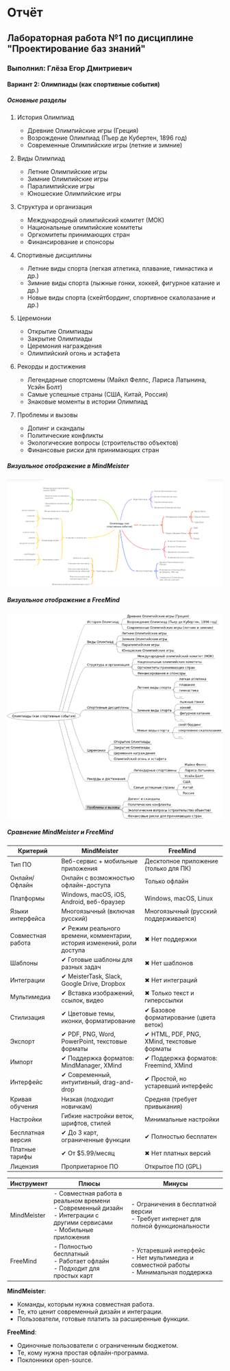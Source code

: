 # Отчёт

## Лабораторная работа №1 по дисциплине "Проектирование баз знаний"

### Выполнил: Глёза Егор Дмитриевич

#### Вариант 2: Олимпиады (как спортивные события) 

##### Основные разделы
1. История Олимпиад
    - Древние Олимпийские игры (Греция)
    - Возрождение Олимпиад (Пьер де Кубертен, 1896 год)
    - Современные Олимпийские игры (летние и зимние)

2. Виды Олимпиад
    - Летние Олимпийские игры
    - Зимние Олимпийские игры
    - Паралимпийские игры
    - Юношеские Олимпийские игры

3. Структура и организация
    - Международный олимпийский комитет (МОК)
    - Национальные олимпийские комитеты
    - Оргкомитеты принимающих стран
    - Финансирование и спонсоры

4. Спортивные дисциплины
    - Летние виды спорта (легкая атлетика, плавание, гимнастика и др.)
    - Зимние виды спорта (лыжные гонки, хоккей, фигурное катание и др.)
    - Новые виды спорта (скейтбординг, спортивное скалолазание и др.)

5. Церемонии
    - Открытие Олимпиады
    - Закрытие Олимпиады
    - Церемония награждения
    - Олимпийский огонь и эстафета

7. Рекорды и достижения
    - Легендарные спортсмены (Майкл Фелпс, Лариса Латынина, Усэйн Болт)
    - Самые успешные страны (США, Китай, Россия)
    - Знаковые моменты в истории Олимпиад

8. Проблемы и вызовы
    - Допинг и скандалы
    - Политические конфликты
    - Экологические вопросы (строительство объектов)
    - Финансовые риски для принимающих стран

##### Визуальное отображение в MindMeister

![MindMeister-img](MindMeister-img.png)

##### Визуальное отображение в FreeMind

![FreeMind-img](FreeMind-img.png)

##### Сравнение MindMeister и FreeMind

| Критерий          | MindMeister                              | FreeMind                                 |
|-------------------|------------------------------------------|------------------------------------------|
| Тип ПО            | Веб-сервис + мобильные приложения        | Десктопное приложение (только для ПК)    |
| Онлайн/Офлайн     | Онлайн с возможностью офлайн-доступа     | Только офлайн                            |
| Платформы         | Windows, macOS, iOS, Android, веб-браузер| Windows, macOS, Linux                    |
| Языки интерфейса  | Многоязычный (включая русский)           | Многоязычный (русский поддерживается)    |
| Совместная работа | ✔ Режим реального времени, комментарии, <br> история изменений, роли доступа | ✖ Нет поддержки |
| Шаблоны           | ✔ Готовые шаблоны для разных задач       | ✖ Нет шаблонов                           |
| Интеграции        | ✔ MeisterTask, Slack, Google Drive, Dropbox | ✖ Нет интеграций                      |
| Мультимедиа       | ✔ Вставка изображений, ссылок, видео     | ✖ Только текст и гиперссылки             |
| Стилизация        | ✔ Цветовые темы, иконки, форматирование  | ✔ Базовое форматирование (цвета веток)   |
| Экспорт           | ✔ PDF, PNG, Word, PowerPoint, текстовые форматы | ✔ HTML, PDF, PNG, XMind, текстовые форматы |
| Импорт            | ✔ Поддержка форматов: MindManager, XMind | ✔ Поддержка форматов: Freemind, XMind    |
| Интерфейс         | ✔ Современный, интуитивный, drag-and-drop| ✔ Простой, но устаревший интерфейс       |
| Кривая обучения   | Низкая (подходит новичкам)               | Средняя (требует привыкания)             |
| Настройки         | Гибкие настройки веток, шрифтов, стилей  | Минимальные настройки                    |
| Бесплатная версия | ✔ До 3 карт, ограниченные функции        | ✔ Полностью бесплатен                    |
| Платные тарифы    | ✔ От $5.99/месяц | ✖ Нет платных версий |
| Лицензия          | Проприетарное ПО                         | Открытое ПО (GPL)                        |

| Инструмент        | Плюсы                                   | Минусы                                  |
|-------------------|-----------------------------------------|-----------------------------------------|
| MindMeister       | - Совместная работа в реальном времени<br>- Современный дизайн<br>- Интеграции с другими сервисами<br>- Мобильные приложения | - Ограничения в бесплатной версии<br>- Требует интернет для полной функциональности |
| FreeMind          | - Полностью бесплатный<br>- Работает офлайн<br>- Подходит для простых карт | - Устаревший интерфейс<br>- Нет мультимедиа и совместной работы<br>- Минимальная поддержка |

**MindMeister**:  
- Команды, которым нужна совместная работа.  
- Те, кто ценит современный дизайн и интеграции.  
- Пользователи, готовые платить за расширенные функции.

**FreeMind**:  
- Одиночные пользователи с ограниченным бюджетом.  
- Те, кому нужна простая офлайн-программа.  
- Поклонники open-source.